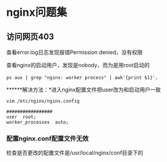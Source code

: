 # nginx问题集



## 访问网页403

查看error.log日志发现报错Permission denied，没有权限

查看nginx的启动用户，发现是nobody，而为是用root启动的

```
ps aux | grep "nginx: worker process" | awk'{print $1}'，
```

******解决方法：*进入nginx配置文件把user改为和启动用户一致

```
vim /etc/nginx/nginx.config

#################
user  root;
worker_processes  auto;
```



### 配置nginx.conf配置文件无效

检查是否更改的配置文件是/usr/local/nginx/conf目录下的
